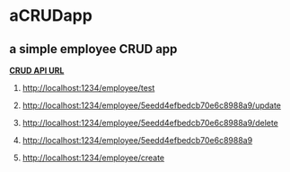 # aCRUDapp

a simple employee CRUD app
---------------------------

<u>

 **CRUD API URL**

1. http://localhost:1234/employee/test

1. http://localhost:1234/employee/5eedd4efbedcb70e6c8988a9/update

1. http://localhost:1234/employee/5eedd4efbedcb70e6c8988a9/delete

1. http://localhost:1234/employee/5eedd4efbedcb70e6c8988a9

1. http://localhost:1234/employee/create

